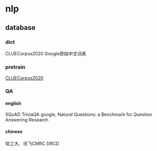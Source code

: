 # nlp






## database
### dict
CLUECorpus2020
Google原始中文词表


### pretrain 
[CLUECorpus2020](https://github.com/CLUEbenchmark/CLUECorpus2020)<br>

### QA
#### english
SQuAD
TriviaQA
google, Natural Questions: a Benchmark for Question Answering Research

#### chinese
哈工大、讯飞CMRC
DRCD

